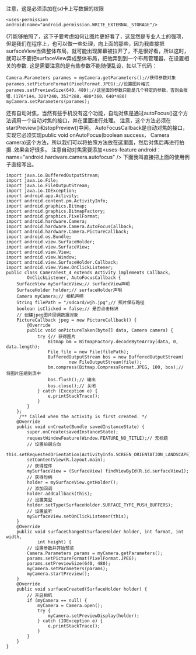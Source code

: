 注意，这是必须添加在sd卡上写数据的权限
```  
<uses-permission android:name="android.permission.WRITE_EXTERNAL_STORAGE"/>
```
(7)能够拍照了，这下子要考虑如何让图片更好看了，这显然是专业人士的强项，但是我们在程序上，也可以做一些处理，向上面的那些，因为我直接把surfaceView当做整体布局，就可能出现屏幕被拉开了，不是很好看，所以这时，就可以不要把surfaceView弄成整体布局，把他弄到到一个布局管理器，在设置相关的参数.
这是需要注意的是有些参数不能随便乱设，如以下代码：
```  
Camera.Parameters parames = myCamera.getParameters();//获得参数对象
parames.setPictureFormat(PixelFormat.JPEG);//设置图片格式
parames.setPreviewSize(640，480);//这里面的参数只能是几个特定的参数，否则会报错.(176*144，320*240，352*288，480*360，640*480)
myCamera.setParameters(parames);
```
还有自动对焦，当然有些手机没有这个功能，自动对焦是通过autoFocus()这个方法调用一个自动对焦的接口，并在里面进行处理。
注意，这个方法必须在startPreview()和stopPreview()中间。
AutoFocusCallback是自动对焦的接口，实现它必须实现public void onAutoFocus(boolean success， Camera camera)这个方法，所以我们可以将拍照方法放在这里面，然后对焦后再进行拍摄..效果会好很多。
注意自动对焦需要添加<uses-feature android：name="android.hardware.camera.autofocus" />
下面我叫直接把上面的使用例子直接写出。
```  
import java.io.BufferedOutputStream;
import java.io.File;
import java.io.FileOutputStream;
import java.io.IOException;
import android.app.Activity;
import android.content.pm.ActivityInfo;
import android.graphics.Bitmap;
import android.graphics.BitmapFactory;
import android.graphics.PixelFormat;
import android.hardware.Camera;
import android.hardware.Camera.AutoFocusCallback;
import android.hardware.Camera.PictureCallback;
import android.os.Bundle;
import android.view.SurfaceHolder;
import android.view.SurfaceView;
import android.view.View;
import android.view.Window;
import android.view.SurfaceHolder.Callback;
import android.view.View.OnClickListener;
public class CameraTest_4 extends Activity implements Callback,
		OnClickListener, AutoFocusCallback {
	SurfaceView mySurfaceView;// surfaceView声明
	SurfaceHolder holder;// surfaceHolder声明
	Camera myCamera;// 相机声明
	String filePath = "/sdcard/wjh.jpg";// 照片保存路径
	boolean isClicked = false;// 是否点击标识
	// 创建jpeg图片回调数据对象
	PictureCallback jpeg = new PictureCallback() {
		@Override
		public void onPictureTaken(byte[] data, Camera camera) {
			try {// 获得图片
				Bitmap bm = BitmapFactory.decodeByteArray(data, 0, data.length);
				File file = new File(filePath);
				BufferedOutputStream bos = new BufferedOutputStream(
						new FileOutputStream(file));
				bm.compress(Bitmap.CompressFormat.JPEG, 100, bos);// 将图片压缩到流中
				bos.flush();// 输出
				bos.close();// 关闭
			} catch (Exception e) {
				e.printStackTrace();
			}
		}
	};
	 /** Called when the activity is first created. */
	@Override
	public void onCreate(Bundle savedInstanceState) {
		super.onCreate(savedInstanceState);
		requestWindowFeature(Window.FEATURE_NO_TITLE);// 无标题
		// 设置拍摄方向
		this.setRequestedOrientation(ActivityInfo.SCREEN_ORIENTATION_LANDSCAPE);
		setContentView(R.layout.main);
		// 获得控件
		mySurfaceView = (SurfaceView) findViewById(R.id.surfaceView1);
		// 获得句柄
		holder = mySurfaceView.getHolder();
		// 添加回调
		holder.addCallback(this);
		// 设置类型
		holder.setType(SurfaceHolder.SURFACE_TYPE_PUSH_BUFFERS);
		// 设置监听
		mySurfaceView.setOnClickListener(this);
	}
	@Override
	public void surfaceChanged(SurfaceHolder holder, int format, int width,
			int height) {
		// 设置参数并开始预览
		Camera.Parameters params = myCamera.getParameters();
		params.setPictureFormat(PixelFormat.JPEG);
		params.setPreviewSize(640, 480);
		myCamera.setParameters(params);
		myCamera.startPreview();
	}
	@Override
	public void surfaceCreated(SurfaceHolder holder) {
		// 开启相机
		if (myCamera == null) {
			myCamera = Camera.open();
			try {
				myCamera.setPreviewDisplay(holder);
			} catch (IOException e) {
				e.printStackTrace();
			}
		}
	}
}
```